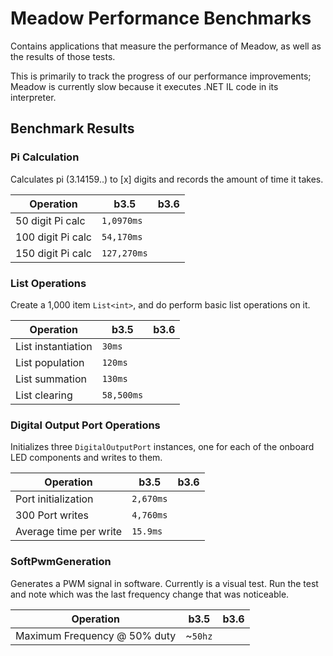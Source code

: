 # Meadow Performance Benchmarks

Contains applications that measure the performance of Meadow, as well as the results of those tests.

This is primarily to track the progress of our performance improvements; Meadow is currently slow because it executes .NET IL code in its interpreter. 

## Benchmark Results

### Pi Calculation

Calculates pi (3.14159..) to [x] digits and records the amount of time it takes.

| Operation          | **b3.5**    | **b3.6**    |
|--------------------|-------------|-------------|
| 50 digit Pi calc   | `1,0970ms`  |
| 100 digit Pi calc  | `54,170ms`  |
| 150 digit Pi calc  | `127,270ms` |
 
### List Operations

Create a 1,000 item `List<int>`, and do perform basic list operations on it.

| Operation          | **b3.5**   | **b3.6**   |
|--------------------|------------|------------|
| List instantiation | `30ms`     |
| List population    | `120ms`    |
| List summation     | `130ms`    |
| List clearing      | `58,500ms` |

### Digital Output Port Operations

Initializes three `DigitalOutputPort` instances, one for each of the onboard LED components and 
writes to them.

| Operation              | **b3.5**  | **b3.6**  |
|------------------------|-----------|-----------|
| Port initialization    | `2,670ms` |
| 300 Port writes        | `4,760ms` |
| Average time per write | `15.9ms`  |

### SoftPwmGeneration

Generates a PWM signal in software. Currently is a visual test. Run the test and note which was 
the last frequency change that was noticeable.

| Operation                        | **b3.5** | **b3.6** |
|----------------------------------|----------|----------|
| Maximum Frequency @ 50% duty     | ~`50hz`  |

